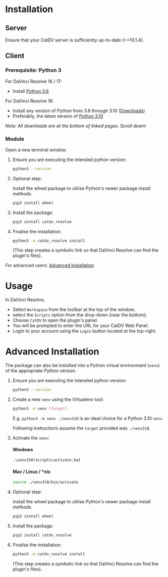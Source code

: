 # Installation
## Server
Ensure that your CatDV server is sufficiently up-to-date (>=10.1.4).

## Client
### Prerequisite: Python 3
For DaVinci Resolve 16 / 17:
- Install [Python 3.6](https://www.python.org/downloads/release/python-368/)

For DaVinci Resolve 18:
- Install any version of Python from 3.6 through 3.10 ([Downloads](https://www.python.org/downloads))
- Preferably, the latest version of [Python 3.10](https://www.python.org/downloads/release/python-3109/)

*Note: All downloads are at the bottom of linked pages. Scroll down!*
### Module
Open a new terminal window. 

1) Ensure you are executing the intended python version:
    ```bash
    python3 --version
2) Optional step:

   Install the wheel package to utilise Python's newer package install methods.
   ```bash
   pip3 install wheel
   ```
3) Install the package:
    ```bash
    pip3 install catdv_resolve
    ```
4) Finalise the installation:
    ```bash
    python3 -m catdv_resolve install
    ```
    (This step creates a symbolic link so that DaVinci Resolve can find the plugin's files).

For advanced users: [Advanced Installation](#advanced-installation)

# Usage
In DaVinci Resolve, 
- Select `Workspace` from the toolbar at the top of the window;
- select the `Scripts` option from the drop-down (near the bottom); 
- Choose `CatDV` to open the plugin's panel.
- You will be prompted to enter the URL for your CatDV Web Panel.
- Login to your account using the `Login` button located at the top-right.

# Advanced Installation
The package can also be installed into a Python virtual environment (`venv`) of the appropriate Python version.
1) Ensure you are executing the intended python version:
    ```bash
    python3 --version
    ```
2) Create a new `venv` using the Virtualenv tool:
    ```bash
    python3 -m venv [target]
    ```
    E.g. `python3 -m venv ./venv310` is an ideal choice for a Python 3.10 `venv`.

    Following instructions assume the `target` provided was `./venv310`.
3) Activate the `venv`:
    #### Windows
    ```cmd
    .\venv310\Scripts\activate.bat
    ```
    #### Mac / Linux / *nix
    ```bash
    source ./venv310/bin/activate
    ```
4) Optional step:

   Install the wheel package to utilise Python's newer package install methods.
   ```bash
   pip3 install wheel
   ```
5) Install the package:
    ```bash
    pip3 install catdv_resolve
    ```
6) Finalise the installation:
    ```bash
    python3 -m catdv_resolve install
    ```
    (This step creates a symbolic link so that DaVinci Resolve can find the plugin's files).
    